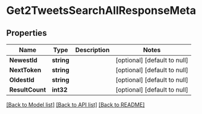 # Get2TweetsSearchAllResponseMeta

## Properties
Name | Type | Description | Notes
------------ | ------------- | ------------- | -------------
**NewestId** | **string** |  | [optional] [default to null]
**NextToken** | **string** |  | [optional] [default to null]
**OldestId** | **string** |  | [optional] [default to null]
**ResultCount** | **int32** |  | [optional] [default to null]

[[Back to Model list]](../README.md#documentation-for-models) [[Back to API list]](../README.md#documentation-for-api-endpoints) [[Back to README]](../README.md)

